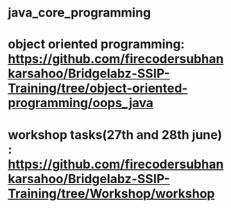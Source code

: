 # java_core_programming









# object oriented programming:   https://github.com/firecodersubhankarsahoo/Bridgelabz-SSIP-Training/tree/object-oriented-programming/oops_java




# workshop tasks(27th and 28th june) : https://github.com/firecodersubhankarsahoo/Bridgelabz-SSIP-Training/tree/Workshop/workshop
